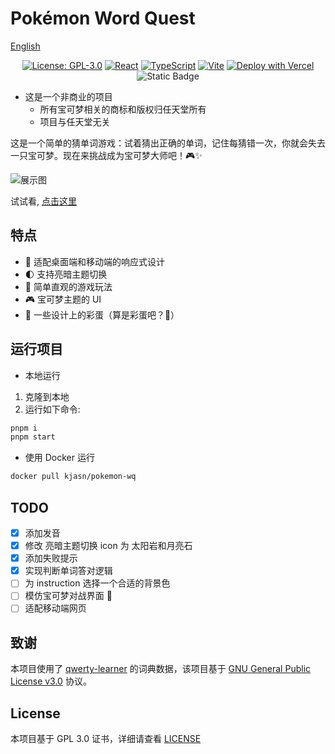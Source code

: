 # Pokémon Word Quest

[English](./README-EN.md)

<div align="center">

[![License: GPL-3.0](https://img.shields.io/badge/License-GPLv3-blue.svg)](https://www.gnu.org/licenses/gpl-3.0) [![React](https://img.shields.io/badge/React-20232A?logo=react&logoColor=61DAFB)](https://reactjs.org/) [![TypeScript](https://img.shields.io/badge/TypeScript-007ACC?logo=typescript&logoColor=white)](https://www.typescriptlang.org/) [![Vite](https://img.shields.io/badge/Vite-B73BFE?logo=vite&logoColor=FFD62E)](https://vitejs.dev/) [![Deploy with Vercel](https://img.shields.io/badge/Vercel-000000?logo=vercel&logoColor=white)](https://pokemon-word-quest.vercel.app/) ![Static Badge](<https://img.shields.io/badge/Made%20by%20%E2%9D%A4%20with-Claude-rgb(204%2C%20120%2C%2092)>)

</div>

-   这是一个非商业的项目
    -   所有宝可梦相关的商标和版权归任天堂所有
    -   项目与任天堂无关

这是一个简单的猜单词游戏：试着猜出正确的单词，记住每猜错一次，你就会失去一只宝可梦。现在来挑战成为宝可梦大师吧！🎮✨

![展示图](https://s2.loli.net/2025/03/16/XgK9qE3oVnmOvbZ.png)

试试看, [点击这里](https://pokemon-word-quest.vercel.app/)

## 特点

-   📱 适配桌面端和移动端的响应式设计
-   🌓 支持亮暗主题切换
-   🎯 简单直观的游戏玩法
-   🎮 宝可梦主题的 UI
-   🎊 一些设计上的彩蛋（算是彩蛋吧？🙉）

## 运行项目

-   本地运行

1. 克隆到本地
2. 运行如下命令:

```bash
pnpm i
pnpm start
```

-   使用 Docker 运行

```bash
docker pull kjasn/pokemon-wq
```

## TODO

-   [x] 添加发音
-   [x] 修改 亮暗主题切换 icon 为 太阳岩和月亮石
-   [x] 添加失败提示
-   [x] 实现判断单词答对逻辑
-   [ ] 为 instruction 选择一个合适的背景色
-   [ ] 模仿宝可梦对战界面 🤔
-   [ ] 适配移动端网页

## 致谢

本项目使用了 [qwerty-learner](https://github.com/RealKai42/qwerty-learner) 的词典数据，该项目基于 [GNU General Public License v3.0](https://www.gnu.org/licenses/gpl-3.0.html) 协议。

## License

本项目基于 GPL 3.0 证书，详细请查看 [LICENSE](./LICENSE)
